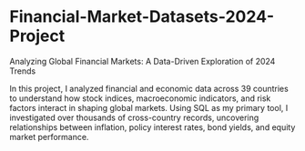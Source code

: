 # Financial-Market-Datasets-2024-Project
Analyzing Global Financial Markets: A Data-Driven Exploration of 2024 Trends

In this project, I analyzed financial and economic data across 39 countries to understand how stock indices, macroeconomic indicators, and risk factors interact in shaping global markets. Using SQL as my primary tool, I investigated over thousands of cross-country records, uncovering relationships between inflation, policy interest rates, bond yields, and equity market performance.
